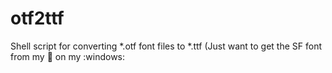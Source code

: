# otf2ttf
Shell script for converting *.otf font files to *.ttf (Just want to get the SF font from my :apple: on my :windows:
